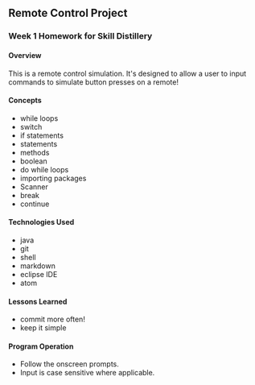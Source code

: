 ## Remote Control Project

### Week 1 Homework for Skill Distillery

#### Overview
This is a remote control simulation.
It's designed to allow a user to input commands
to simulate button presses on a remote!

#### Concepts
* while loops
* switch
* if statements
* statements
* methods
* boolean
* do while loops
* importing packages
* Scanner
* break
* continue

#### Technologies Used
* java 
* git
* shell
* markdown
* eclipse IDE
* atom


#### Lessons Learned
* commit more often!
* keep it simple

#### Program Operation
* Follow the onscreen prompts.
* Input is case sensitive where applicable.